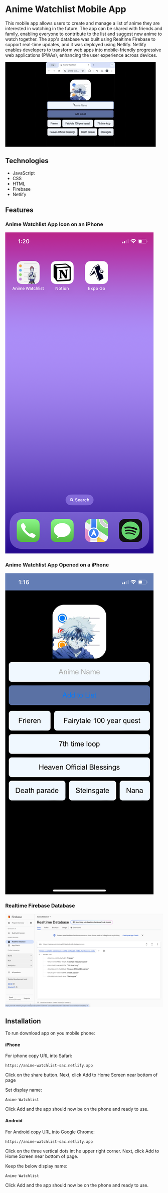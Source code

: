 # Anime Watchlist Mobile App<br />

This mobile app allows users to create and manage a list of anime they are interested in watching in the future. The app can be shared with friends and family, enabling everyone to contribute to the list and suggest new anime to watch together. The app's database was built using Realtime Firebase to support real-time updates, and it was deployed using Netlify. Netlify enables developers to transform web apps into mobile-friendly progressive web applications (PWAs), enhancing the user experience across devices.


![Anime Watchlist App](images/animewatchlist.gif "Anime Watchlist App") <br />

## <a name="technologies"></a> Technologies
* JavaScript
* CSS
* HTML
* Firebase 
* Netlify


## <a name="features"></a>Features

### Anime Watchlist App Icon on an iPhone<br />
![Icon on an iPhone](images/app_phone_homescreen.PNG "Icon on an iPhone") <br/>


### Anime Watchlist App Opened on a iPhone <br />
![App Opened on a iPhone](images/anime_app.PNG "App Opened on a iPhone") <br />


### Realtime Firebase Database <br />
![Firebase Database](images/Firebase.png "Firebase Database") <br />


## <a name="installation"></a>Installation
To run download app on you mobile phone:

#### iPhone<br />
For iphone copy URL into Safari:
```
https://anime-watchlist-sac.netlify.app
```

Click on the share button.
Next, click Add to Home Screen near bottom of page

Set display name:
```
Anime Watchlist
```

Click Add and the app should now be on the phone and ready to use. 



#### Android<br />
For Android copy URL into Google Chrome:
```
https://anime-watchlist-sac.netlify.app
```

Click on the three vertical dots int he upper right corner.
Next, click Add to Home Screen near bottom of page. 

Keep the below display name:
```
Anime Watchlist
```

Click Add and the app should now be on the phone and ready to use. 
